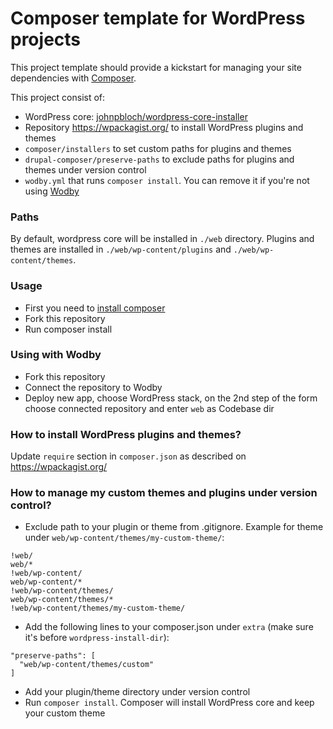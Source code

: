 # Composer template for WordPress projects

This project template should provide a kickstart for managing your site dependencies with [Composer](https://getcomposer.org/).

This project consist of:

* WordPress core: [johnpbloch/wordpress-core-installer](https://github.com/johnpbloch/wordpress-core-installer)
* Repository https://wpackagist.org/ to install WordPress plugins and themes
* `composer/installers` to set custom paths for plugins and themes
* `drupal-composer/preserve-paths` to exclude paths for plugins and themes under version control 
* `wodby.yml` that runs `composer install`. You can remove it if you're not using [Wodby](https://wodby.com)

### Paths

By default, wordpress core will be installed in `./web` directory. Plugins and themes are installed in `./web/wp-content/plugins` and `./web/wp-content/themes`.

### Usage

* First you need to [install composer](https://getcomposer.org/doc/00-intro.md#installation-linux-unix-osx)
* Fork this repository
* Run composer install

### Using with Wodby

* Fork this repository
* Connect the repository to Wodby
* Deploy new app, choose WordPress stack, on the 2nd step of the form choose connected repository and enter `web` as Codebase dir 

### How to install WordPress plugins and themes?

Update `require` section in `composer.json` as described on https://wpackagist.org/ 

### How to manage my custom themes and plugins under version control?

* Exclude path to your plugin or theme from .gitignore. Example for theme under `web/wp-content/themes/my-custom-theme/`:
```
!web/
web/*
!web/wp-content/
web/wp-content/*
!web/wp-content/themes/
web/wp-content/themes/*
!web/wp-content/themes/my-custom-theme/
``` 
* Add the following lines to your composer.json under `extra` (make sure it's before `wordpress-install-dir`): 
```
"preserve-paths": [
  "web/wp-content/themes/custom"
]
```
* Add your plugin/theme directory under version control
* Run `composer install`. Composer will install WordPress core and keep your custom theme